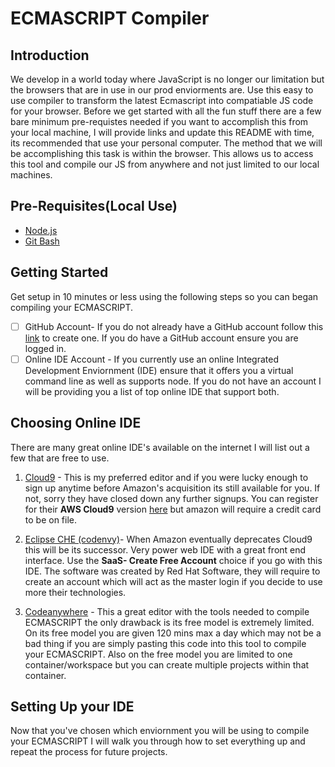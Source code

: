 # ECMASCRIPT Compiler

## Introduction

We develop in a world today where JavaScript is no longer our limitation but the browsers that are in use in our prod enviorments are. Use this easy to use compiler to transform the latest Ecmascript into compatiable JS code for your browser. Before we get started with all the fun stuff there are a few bare minimum pre-requistes needed if you want to accomplish this from your local machine, I will provide links and update this README with time, its recommended that use your personal computer. The method that we will be accomplishing this task is within the browser. This allows us to access this tool and compile our JS from anywhere and not just limited to our local machines.  

## Pre-Requisites(Local Use)
- [Node.js](https://nodejs.org/en/)
- [Git Bash](https://www.gnu.org/software/bash/)

## Getting Started

Get setup in 10 minutes or less using the following steps so you can began compiling your ECMASCRIPT.

- [ ] GitHub Account- If you do not already have a GitHub account follow this [link](https://github.com/join) to create one. If you do have a GitHub account ensure you are logged in. 
- [ ] Online IDE Account - If you currently use an online Integrated Development Enviornment (IDE) ensure that it offers you a virtual command line as well as supports node. If you do not have an account I will be providing you a list of top online IDE that support both. 

## Choosing Online IDE

There are many great online IDE's available on the internet I will list out a few that are free to use. 

1. [Cloud9](https://www.cloud.io) - This is my preferred editor and if you were lucky enough to sign up anytime before Amazon's acquisition its still available for you. If not, sorry they have closed down any further signups. You can register for their **AWS Cloud9** version [here](https://aws.amazon.com/cloud9/) but amazon will require a credit card to be on file.

2. [Eclipse CHE (codenvy)](https://www.eclipse.org/che/)- When Amazon eventually deprecates Cloud9 this will be its successor. Very power web IDE with a great front end interface. Use the **SaaS- Create Free Account** choice if you go with this IDE. The software was created by Red Hat Software, they will require to create an account which will act as the master login if you decide to use more their technologies.

3. [Codeanywhere](https://codeanywhere.com/) - This a great editor with the tools needed to compile ECMASCRIPT the only drawback is its free model is extremely limited. On its free model you are given 120 mins max a day which may not be a bad thing if you are simply pasting this code into this tool to compile your ECMASCRIPT. Also on the free model you are limited to one container/workspace but you can create multiple projects within that container.

## Setting Up your IDE

Now that you've chosen which enviornment you will be using to compile your ECMASCRIPT I will walk you through how to set everything up and repeat the process for future projects. 


